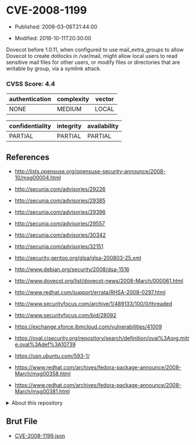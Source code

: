 # CVE-2008-1199

- Published: 2008-03-06T21:44:00

- Modified: 2018-10-11T20:30:00

Dovecot before 1.0.11, when configured to use mail_extra_groups to allow Dovecot to create dotlocks in /var/mail, might allow local users to read sensitive mail files for other users, or modify files or directories that are writable by group, via a symlink attack.

### CVSS Score: **4.4**

| authentication | complexity | vector |
| --- | --- | --- |
| NONE | MEDIUM | LOCAL |

| confidentiality | integrity | availability |
| --- | --- | --- |
| PARTIAL | PARTIAL | PARTIAL |

## References

* http://lists.opensuse.org/opensuse-security-announce/2008-10/msg00004.html

* http://secunia.com/advisories/29226

* http://secunia.com/advisories/29385

* http://secunia.com/advisories/29396

* http://secunia.com/advisories/29557

* http://secunia.com/advisories/30342

* http://secunia.com/advisories/32151

* http://security.gentoo.org/glsa/glsa-200803-25.xml

* http://www.debian.org/security/2008/dsa-1516

* http://www.dovecot.org/list/dovecot-news/2008-March/000061.html

* http://www.redhat.com/support/errata/RHSA-2008-0297.html

* http://www.securityfocus.com/archive/1/489133/100/0/threaded

* http://www.securityfocus.com/bid/28092

* https://exchange.xforce.ibmcloud.com/vulnerabilities/41009

* https://oval.cisecurity.org/repository/search/definition/oval%3Aorg.mitre.oval%3Adef%3A10739

* https://usn.ubuntu.com/593-1/

* https://www.redhat.com/archives/fedora-package-announce/2008-March/msg00358.html

* https://www.redhat.com/archives/fedora-package-announce/2008-March/msg00381.html

<details>
<summary>About this repository</summary> 

  This repository is part of the project [Live Hack CVE](https://github.com/Live-Hack-CVE). Main website can be found [www.live-hack.org](https://www.live-hack.org) 
  
  Made by [Sn0wAlice](https://github.com/Sn0wAlice) for the people that care about security and need to have a feed of the latest CVEs. Hope you enjoy it, don't forget to star the repo and follow me on [Twitter](https://twitter.com/Sn0wAlice) and [Github](https://github.com/Sn0wAlice). And that is my [personnal website](https://www.alice-snow.me/)

  - [Home Page](https://github.com/Live-Hack-CVE)
  - [Framework](https://github.com/Live-Hack-CVE/cve-framework)
  - [CVE database](https://github.com/Live-Hack-CVE/full_database)
  - [Changelog](https://github.com/Live-Hack-CVE/Changelog)
</details>

## Brut File

* [CVE-2008-1199.json](https://raw.githubusercontent.com/Live-Hack-CVE/full_database/main/cves/2008/CVE-2008-1199.json)

